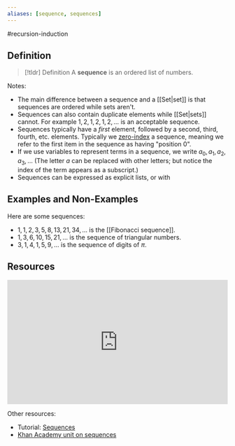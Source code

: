 ```yaml
---
aliases: [sequence, sequences]
--- 
```


#recursion-induction 

## Definition 

> [!tldr] Definition
> A **sequence** is an ordered list of numbers. 

Notes: 
* The main difference between a sequence and a [[Set|set]] is that sequences are ordered while sets aren't. 
* Sequences can also contain duplicate elements while [[Set|sets]] cannot. For example $1, 2, 1, 2, 1, 2, \dots$ is an acceptable sequence. 
* Sequences typically have a *first* element, followed by a second, third, fourth, etc. elements. Typically we [zero-index](https://stringfestanalytics.com/seen-zero-based-indexing/) a sequence, meaning we refer to the first item in the sequence as having "position 0". 
* If we use variables to represent terms in a sequence, we write $a_0, a_1, a_2, a_3, \dots$ (The letter $a$ can be replaced with other letters; but notice the index of the term appears as a subscript.) 
* Sequences can be expressed as explicit lists, or with 

## Examples and Non-Examples

Here are some sequences: 

- $1, 1, 2, 3, 5, 8, 13, 21, 34, \dots$ is the [[Fibonacci sequence]]. 
- $1, 3, 6, 10, 15, 21, \dots$ is the sequence of triangular numbers. 
- $3, 1, 4, 1, 5, 9, \dots$ is the sequence of digits of $\pi$. 

## Resources 

<div style="padding:56.25% 0 0 0;position:relative;"><iframe src="https://player.vimeo.com/video/635492325?badge=0&amp;autopause=0&amp;player_id=0&amp;app_id=58479" frameborder="0" allow="autoplay; fullscreen; picture-in-picture" style="position:absolute;top:0;left:0;width:100%;height:100%;" title="Screencast 5.1: Sequences"></iframe></div>

Other resources: 
- Tutorial: [Sequences](https://www.mathsisfun.com/algebra/sequences-series.html)
- [Khan Academy unit on sequences](https://www.khanacademy.org/math/algebra/x2f8bb11595b61c86:sequences)
